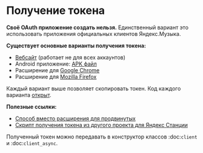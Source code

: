 # Получение токена

**Своё OAuth приложение создать нельзя.** Единственный вариант это использовать приложения официальных клиентов Яндекс.Музыка. 

**Существует основные варианты получения токена:**
- [Вебсайт](https://music-yandex-bot.ru/) (работает не для всех аккаунтов)
- Android приложение: [APK файл](https://github.com/MarshalX/yandex-music-token/releases)
- Расширение для [Google Chrome](https://chrome.google.com/webstore/detail/yandex-music-token/lcbjeookjibfhjjopieifgjnhlegmkib)
- Расширение для [Mozilla Firefox](https://addons.mozilla.org/en-US/firefox/addon/yandex-music-token/)

Каждый вариант выше позволяет скопировать токен. Код каждого варианта [открыт](https://github.com/MarshalX/yandex-music-token).

**Полезные ссылки:**
- [Способ вместо расширения для продвинутых](https://github.com/MarshalX/yandex-music-api/discussions/513#discussioncomment-2729781)
- [Скрипт получения токена из другого проекта для Яндекс Станции](https://github.com/AlexxIT/YandexStation/blob/master/custom_components/yandex_station/core/yandex_session.py)

Полученный токен можно передавать в конструктор классов :doc:``client`` и :doc:``client_async``.
